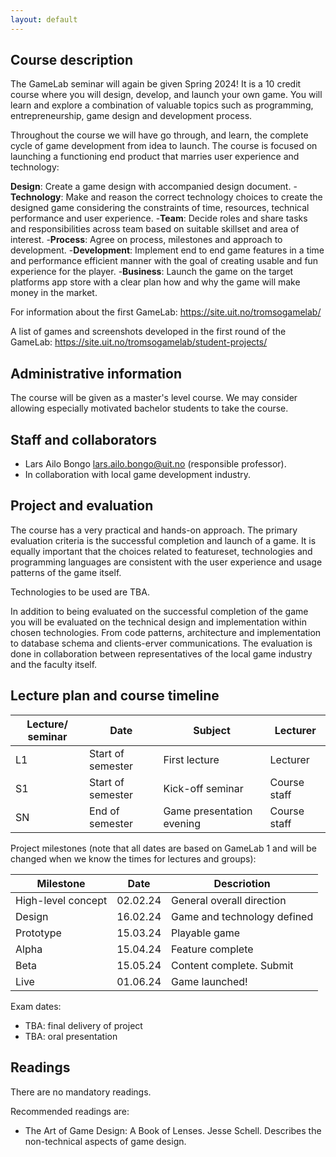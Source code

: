 ```yaml
---
layout: default
---
```


## Course description

The GameLab seminar will again be given Spring 2024! It is a 10 credit course where you will design, develop, and launch your own game. You will learn and explore a combination of valuable topics such as programming, entrepreneurship, game design and development process.

Throughout the course we will have go through, and learn, the complete cycle of game development from idea to launch. The course is focused on launching a functioning end product that marries user experience and technology:

**Design**: Create a game design with accompanied design document.
-**Technology**: Make and reason the correct technology choices to create the designed game considering the constraints of time, resources, technical performance and user experience.
-**Team**: Decide roles and share tasks and responsibilities across team based on suitable skillset and area of interest.
-**Process**: Agree on process, milestones and approach to development.
-**Development**: Implement end to end game features in a time and performance efficient manner with the goal of creating usable and fun experience for the player.
-**Business**: Launch the game on the target platforms app store with a clear plan how and why the game will make money in the market.

For information about the first GameLab: https://site.uit.no/tromsogamelab/

A list of games and screenshots developed in the first round of the GameLab: https://site.uit.no/tromsogamelab/student-projects/

## Administrative information

The course will be given as a master's level course. We may consider allowing especially motivated bachelor students to take the course.

## Staff and collaborators
* Lars Ailo Bongo <lars.ailo.bongo@uit.no> (responsible professor).
* In collaboration with local game development industry.

<!---
Add logos of participating companies here
-->

## Project and evaluation

The course has a very practical and hands-on approach. The primary evaluation criteria is the successful completion and launch of a  game. It is equally important that the choices related to featureset, technologies and programming languages are consistent with the user experience and usage patterns of the game itself.

Technologies to be used are TBA.

In addition to being evaluated on the successful completion of the game you will be evaluated on the technical design and implementation within chosen technologies. From code patterns, architecture and implementation to database schema and clients-erver communications. The evaluation is done in collaboration between representatives of the local game industry and the faculty itself.

## Lecture plan and course timeline

| Lecture/ seminar | Date		   | Subject	  | Lecturer |
|------------------|-----------|------------|----------|
| L1  | Start of semester | First lecture    | Lecturer     |
| S1  | Start of semester | Kick-off seminar | Course staff |
| SN  | End of semester   | Game presentation evening | Course staff | 

Project milestones (note that all dates are based on GameLab 1 and will be changed when we know the times for lectures and  groups):

| Milestone | Date | Descriotion |
|-----------|------|-------------|
| High-level concept | 02.02.24 | General overall direction |
| Design             | 16.02.24 | Game and technology defined |
| Prototype          | 15.03.24 | Playable game |
| Alpha              | 15.04.24 | Feature complete | 
| Beta               | 15.05.24 | Content complete. Submit | 
| Live               | 01.06.24 | Game launched! |

Exam dates:
* TBA: final delivery of project
* TBA: oral presentation

## Readings

There are no mandatory readings. 

Recommended readings are:
* The Art of Game Design: A Book of Lenses. Jesse Schell. Describes the non-technical aspects of game design.

